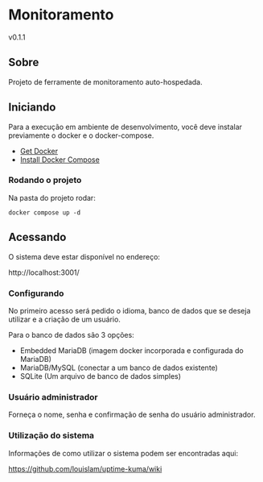 # Monitoramento
v0.1.1


## Sobre

Projeto de ferramente de monitoramento auto-hospedada.

## Iniciando

Para a execução em ambiente de desenvolvimento, você deve instalar previamente o docker e o docker-compose.

- [Get Docker](https://docs.docker.com/get-docker/)
- [Install Docker Compose](https://docs.docker.com/compose/install/)

### Rodando o projeto

Na pasta do projeto rodar:

```
docker compose up -d
```

## Acessando

O sistema deve estar disponível no endereço:

http://localhost:3001/

### Configurando

No primeiro acesso será pedido o idioma, banco de dados que se deseja utilizar e a criação de um usuário.

Para o banco de dados são 3 opções:

- Embedded MariaDB (imagem docker incorporada e configurada do MariaDB)
- MariaDB/MySQL (conectar a um banco de dados existente)
- SQLite (Um arquivo de banco de dados simples)

### Usuário administrador

Forneça o nome, senha e confirmação de senha do usuário administrador. 

### Utilização do sistema 

Informações de como utilizar o sistema podem ser encontradas aqui:

https://github.com/louislam/uptime-kuma/wiki

